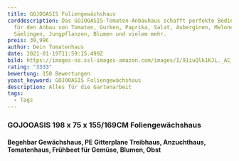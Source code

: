 ```yaml
---
title: GOJOOASIS Foliengewächshaus
carddescription: Das GOJOOASIS-Tomaten-Anbauhaus schafft perfekte Bedingungen
  für den Anbau von Tomaten, Gurken, Paprika, Salat, Auberginen, Melonen
  Sämlingen, Jungpflanzen, Blumen und vielem mehr.
preis: 39,99€
author: Dein Tomatenhaus
date: 2021-01-19T11:59:15.499Z
bild: https://images-na.ssl-images-amazon.com/images/I/91iuQlk1KJL._AC_SL1500_.jpg
rating: "3333"
bewertung: 158 Bewertungen
yoast_keyword: GOJOOASIS Foliengewächshaus
description: Alles für die Gartenarbeit
tags:
  - Tags
---
```

### GOJOOASIS 198 x 75 x 155/169CM Foliengewächshaus

#### Begehbar Gewächshaus, PE Gitterplane Treibhaus, Anzuchthaus, Tomatenhaus, Frühbeet für Gemüse, Blumen, Obst